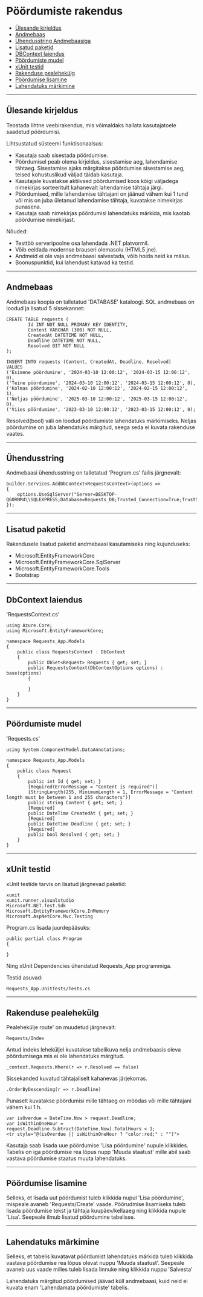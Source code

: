 # Pöördumiste rakendus

* [Ülesande kirjeldus](#ülesande-kirjeldus)
* [Andmebaas](#andmebaas)
* [Ühendusstring Andmebaasiga](#ühendusstring)
* [Lisatud paketid](#lisatud-paketid)
* [DBContext laiendus](#dbcontext-laiendus)
* [Pöördumiste mudel](#pöördumiste-mudel)
* [xUnit testid](#xunit-testid)
* [Rakenduse pealehekülg](#rakenduse-pealehekülg)
* [Pöördumise lisamine](#pöördumise-lisamine)
* [Lahendatuks märkimine](#lahendatuks-märkimine)

---

## Ülesande kirjeldus

Teostada lihtne veebirakendus, mis võimaldaks hallata kasutajatoele saadetud pöördumisi.

Lihtsustatud süsteemi funktisonaalsus:

* Kasutaja saab sisestada pöördumise.
* Pöördumisel peab olema kirjeldus, sisestamise aeg, lahendamise tähtaeg. Sisestamise ajaks märgitakse pöördumise sisestamise aeg, teised kohustuslikud väljad täidab kasutaja.
* Kasutajale kuvatakse aktiivsed pöördumised koos kõigi väljadega nimekirjas sorteeritult kahanevalt lahendamise tähtaja järgi.
* Pöördumised, mille lahendamise tähtajani on jäänud vähem kui 1 tund või mis on juba ületanud lahendamise tähtaja, kuvatakse nimekirjas punasena.
* Kasutaja saab nimekirjas pöördumisi lahendatuks märkida, mis kaotab pöördumise nimekirjast.

Nõuded:

* Testtöö serveripoolne osa lahendada .NET platvormil.
* Võib eeldada modernse brauseri olemasolu (HTML5 jne).
* Andmeid ei ole vaja andmebaasi salvestada, võib hoida neid ka mälus.
* Boonuspunktid, kui lahendust katavad ka testid.

---

## Andmebaas

Andmebaas koopia on talletatud 'DATABASE' kataloogi.
SQL andmebaas on loodud ja lisatud 5 sissekannet:

```
CREATE TABLE requests (
		Id INT NOT NULL PRIMARY KEY IDENTITY,
		Content VARCHAR (300) NOT NULL,
		CreatedAt DATETIME NOT NULL,
		Deadline DATETIME NOT NULL,
		Resolved BIT NOT NULL
);

INSERT INTO requests (Content, CreatedAt, Deadline, Resolved)
VALUES
('Esimene pöördumine', '2024-03-10 12:00:12', '2024-03-15 12:00:12', 0),
('Teine pöördumine', '2024-03-10 12:00:12', '2024-03-15 12:00:12', 0),
('Kolmas pöördumine', '2024-02-10 12:00:12', '2024-02-15 12:00:12', 1),
('Neljas pöördumine', '2025-03-10 12:00:12', '2025-03-15 12:00:12', 0),
('Viies pöördumine', '2023-03-10 12:00:12', '2023-03-15 12:00:12', 0);
```

Resolved(bool) väli on loodud pöördumiste lahendatuks märkimiseks. Neljas pöördumine on juba lahendatuks märgitud, seega seda ei kuvata rakenduse vaates.

---

## Ühendusstring

Andmebaasi ühendusstring on talletatud 'Program.cs' failis järgnevalt:

```
builder.Services.AddDbContext<RequestsContext>(options =>
{
    options.UseSqlServer("Server=DESKTOP-QGORNM4\\SQLEXPRESS;Database=Requests_DB;Trusted_Connection=True;TrustServerCertificate=True;");
});
```

---

## Lisatud paketid

Rakendusele lisatud paketid andmebaasi kasutamiseks ning kujunduseks:

* Microsoft.EntityFrameworkCore				
* Microsoft.EntityFrameworkCore.SqlServer
* Microsoft.EntityFrameworkCore.Tools
* Bootstrap

---

## DbContext laiendus

'RequestsContext.cs'

```
using Azure.Core;
using Microsoft.EntityFrameworkCore;

namespace Requests_App.Models
{
    public class RequestsContext : DbContext
    {
        public DbSet<Request> Requests { get; set; }
        public RequestsContext(DbContextOptions options) : base(options)
        {

        }
    }
}
```

---

## Pöördumiste mudel

'Requests.cs'

```
using System.ComponentModel.DataAnnotations;

namespace Requests_App.Models
{
    public class Request
    {
        public int Id { get; set; }
        [Required(ErrorMessage = "Content is required")]
        [StringLength(255, MinimumLength = 1, ErrorMessage = "Content length must be between 1 and 255 characters")]
        public string Content { get; set; }
        [Required]
        public DateTime CreatedAt { get; set; }
        [Required]
        public DateTime Deadline { get; set; }
        [Required]
        public bool Resolved { get; set; }
    }
}

```

---

## xUnit testid

xUnit testide tarvis on lisatud järgnevad paketid:

```
xunit		
xunit.runner.visualstudio
Microsoft.NET.Test.Sdk		
Microsoft.EntityFrameworkCore.InMemory
Microsoft.AspNetCore.Mvc.Testing
```

Program.cs lisada juurdepääsuks:

```
public partial class Program
{

}
```

Ning xUnit Dependencies ühendatud Requests_App programmiga.

Testid asuvad:

```
Requests_App.UnitTests/Tests.cs
```

---

## Rakenduse pealehekülg

Pealehekülje route' on muudetud järgnevalt:

```
Requests/Index
```

Antud indeks leheküljel kuvatakse tabelikuva nelja andmebaasis oleva pöördumisega mis ei ole lahendatuks märgitud.

```
_context.Requests.Where(r => r.Resolved == false)
```

Sissekanded kuvatud tähtajaliselt kahanevas järjekorras.  

```
.OrderByDescending(r => r.Deadline)
```

Punaselt kuvatakse pöördumisi mille tähtaeg on möödas või mille tähtajani vähem kui 1 h.

```
var isOverdue = DateTime.Now > request.Deadline;
var isWithinOneHour = request.Deadline.Subtract(DateTime.Now).TotalHours < 1;
<tr style="@(isOverdue || isWithinOneHour ? "color:red;" : "")">
```

Kasutaja saab lisada uue pöördumise 'Lisa pöördumine' nupule klikkides.
Tabelis on iga pöördumise rea lõpus nupp 'Muuda staatust' mille abil saab vastava pöördumise staatus muuta lahendatuks.

---

## Pöördumise lisamine

Selleks, et lisada uut pöördumist tuleb klikkida nupul 'Lisa pöördumine', 
mispeale avaneb 'Requests/Create' vaade. Pöörudmise lisamiseks tuleb lisada pöördumise tekst
ja tähtaja kuupäev/kellaaeg ning klikkida nupule 'Lisa'. Seepeale ilmub lisatud pöördumine tabelisse.

---

## Lahendatuks märkimine

Selleks, et tabelis kuvatavat pöördumist lahendatuks märkida tuleb klikkida vastava pöördumise
rea lõpus olevat nuppu 'Muuda staatust'. Seepeale avaneb uus vaade milles tuleb lisada linnuke ning
klikkida nuppu 'Salvesta'

Lahendatuks märgitud pöördumised jäävad küll andmebaasi, kuid neid ei kuvata enam 'Lahendamata pöördumiste' 
tabelis.
